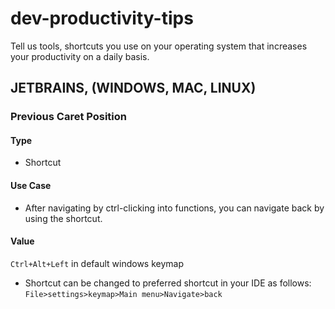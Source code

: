 # dev-productivity-tips
Tell us tools, shortcuts you use on your operating system that increases your productivity on a daily basis.

## JETBRAINS, (WINDOWS, MAC, LINUX)

### Previous Caret Position

#### Type
  - Shortcut
#### Use Case
  - After navigating by ctrl-clicking into functions, you can navigate back by using the shortcut.

#### Value
`Ctrl+Alt+Left` in default windows keymap
 - Shortcut can be changed to preferred shortcut in your IDE as follows:
    `File>settings>keymap>Main menu>Navigate>back`
